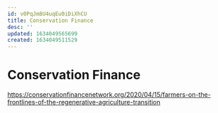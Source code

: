 ```yaml
---
id: v0PqJm8U4uqEu0iDiXhCU
title: Conservation Finance
desc: ''
updated: 1634049565699
created: 1634049511529
---
```


# Conservation Finance

https://conservationfinancenetwork.org/2020/04/15/farmers-on-the-frontlines-of-the-regenerative-agriculture-transition
